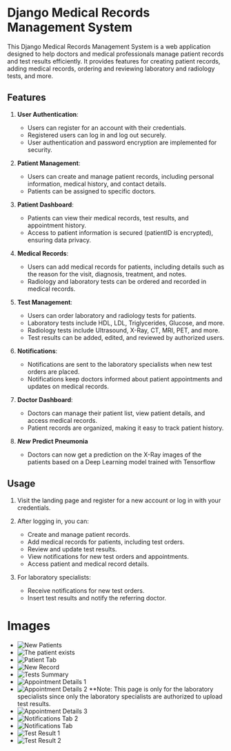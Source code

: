 # Django Medical Records Management System

This Django Medical Records Management System is a web application designed to help doctors and medical professionals manage patient records and test results efficiently. It provides features for creating patient records, adding medical records, ordering and reviewing laboratory and radiology tests, and more.

## Features

1. **User Authentication**:
   - Users can register for an account with their credentials.
   - Registered users can log in and log out securely.
   - User authentication and password encryption are implemented for security.

2. **Patient Management**:
   - Users can create and manage patient records, including personal information, medical history, and contact details.
   - Patients can be assigned to specific doctors.
  
3. **Patient Dashboard**:
   - Patients can view their medical records, test results, and appointment history.
   - Access to patient information is secured (patientID is encrypted), ensuring data privacy.

4. **Medical Records**:
   - Users can add medical records for patients, including details such as the reason for the visit, diagnosis, treatment, and notes.
   - Radiology and laboratory tests can be ordered and recorded in medical records.

5. **Test Management**:
   - Users can order laboratory and radiology tests for patients.
   - Laboratory tests include HDL, LDL, Triglycerides, Glucose, and more.
   - Radiology tests include Ultrasound, X-Ray, CT, MRI, PET, and more.
   - Test results can be added, edited, and reviewed by authorized users.

6. **Notifications**:
   - Notifications are sent to the laboratory specialists when new test orders are placed.
   - Notifications keep doctors informed about patient appointments and updates on medical records.

7. **Doctor Dashboard**:
   - Doctors can manage their patient list, view patient details, and access medical records.
   - Patient records are organized, making it easy to track patient history.

8. ***New*** **Predict Pneumonia**
   - Doctors can now get a prediction on the X-Ray images of the patients based on a Deep Learning model trained with Tensorflow
## Usage

1. Visit the landing page and register for a new account or log in with your credentials.

2. After logging in, you can:

   - Create and manage patient records.
   - Add medical records for patients, including test orders.
   - Review and update test results.
   - View notifications for new test orders and appointments.
   - Access patient and medical record details.

3. For laboratory specialists:

   - Receive notifications for new test orders.
   - Insert test results and notify the referring doctor.
  
# Images
* ![New Patients](https://github.com/AlpTuna/HospitalTracker/assets/67372150/1f69dc3b-bdfe-4ad1-af64-2ba7fc97a422)
* ![The patient exists](https://github.com/AlpTuna/HospitalTracker/assets/67372150/a253f549-8583-4e45-98b7-789594e0178d)
* ![Patient Tab](https://github.com/AlpTuna/HospitalTracker/assets/67372150/7b8d2ae2-40af-4e5b-960d-5a24fafe9fb0)
* ![New Record](https://github.com/AlpTuna/HospitalTracker/assets/67372150/aec4127f-0d98-44f3-8f4e-7e8b03f78ed9)
* ![Tests Summary ](https://github.com/AlpTuna/HospitalTracker/assets/67372150/ea2f4561-ea58-4a74-8a5a-8a1f01b76f73)
* ![Appointment Details 1](https://github.com/AlpTuna/HospitalTracker/assets/67372150/651fad8d-c49a-4178-8930-d014bb9c9b9a)
* ![Appointment Details 2](https://github.com/AlpTuna/HospitalTracker/assets/67372150/66197a5f-0a5f-40c8-853f-d2c83d7b067c)
   **Note:
      This page is only for the laboratory specialists since only the laboratory specialists are authorized to upload test results.
* ![Appointment Details 3](https://github.com/AlpTuna/HospitalTracker/assets/67372150/3fa8c0ee-8029-41ec-a559-21276e6e2b1e)
* ![Notifications Tab 2](https://github.com/AlpTuna/HospitalTracker/assets/67372150/5bade4db-8c52-49d3-a528-a3d8f17bcef6)
* ![Notifications Tab](https://github.com/AlpTuna/HospitalTracker/assets/67372150/29a38fe1-56dd-41c9-911c-4c6fb2fc2799)
* ![Test Result 1](https://github.com/AlpTuna/HospitalTracker/assets/67372150/a063e0b6-cad8-4385-bdac-73fe86bffd29)
* ![Test Result 2](https://github.com/AlpTuna/HospitalTracker/assets/67372150/11fb9642-963a-40ee-bc58-d7d15f8067a8)
